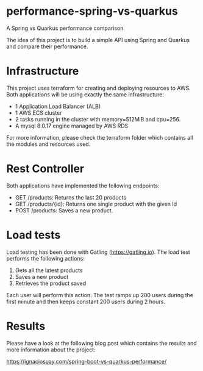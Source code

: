 # performance-spring-vs-quarkus
A Spring vs Quarkus performance comparison

The idea of this project is to build a simple API using Spring and Quarkus and compare their performance.

# Infrastructure
This project uses terraform for creating and deploying resources to AWS. 
Both applications will be using exactly the same infrastructure:
- 1 Application Load Balancer (ALB)
- 1 AWS ECS cluster
- 2 tasks running in the cluster with memory=512MiB and cpu=256. 
- A mysql 8.0.17 engine managed by AWS RDS

For more information, please check the terraform folder which contains all the modules and resources used. 

# Rest Controller

Both applications have implemented the following endpoints:
- GET /products: Returns the last 20 products
- GET /products/{id}: Returns one single product with the given Id
- POST /products: Saves a new product.

# Load tests
 
Load testing has been done with Gatling (https://gatling.io). 
The load test performs the following actions:
1) Gets all the latest products
2) Saves a new product
3) Retrieves the product saved

Each user will perform this action. 
The test ramps up 200 users during the first minute and then keeps constant 200 users during 2 hours.

# Results
Please have a look at the following blog post which contains the results and more information about the project:

https://ignaciosuay.com/spring-boot-vs-quarkus-performance/
